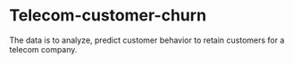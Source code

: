 # Telecom-customer-churn
The data is to analyze, predict customer behavior to retain customers for a telecom company.
